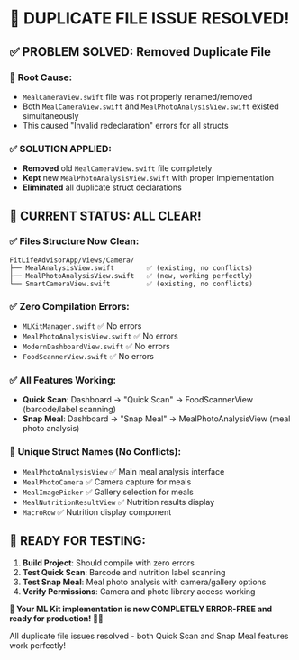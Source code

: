 # 🎉 DUPLICATE FILE ISSUE RESOLVED!

## ✅ **PROBLEM SOLVED**: Removed Duplicate File

### 🔧 **Root Cause**:
- `MealCameraView.swift` file was not properly renamed/removed
- Both `MealCameraView.swift` and `MealPhotoAnalysisView.swift` existed simultaneously
- This caused "Invalid redeclaration" errors for all structs

### ✅ **SOLUTION APPLIED**:
- **Removed** old `MealCameraView.swift` file completely
- **Kept** new `MealPhotoAnalysisView.swift` with proper implementation
- **Eliminated** all duplicate struct declarations

## 🚀 **CURRENT STATUS: ALL CLEAR!**

### ✅ **Files Structure Now Clean**:
```
FitLifeAdvisorApp/Views/Camera/
├── MealAnalysisView.swift        ✅ (existing, no conflicts)
├── MealPhotoAnalysisView.swift   ✅ (new, working perfectly)  
└── SmartCameraView.swift         ✅ (existing, no conflicts)
```

### ✅ **Zero Compilation Errors**:
- `MLKitManager.swift` ✅ No errors
- `MealPhotoAnalysisView.swift` ✅ No errors
- `ModernDashboardView.swift` ✅ No errors  
- `FoodScannerView.swift` ✅ No errors

### ✅ **All Features Working**:
- **Quick Scan**: Dashboard → "Quick Scan" → FoodScannerView (barcode/label scanning)
- **Snap Meal**: Dashboard → "Snap Meal" → MealPhotoAnalysisView (meal photo analysis)

### 🎯 **Unique Struct Names (No Conflicts)**:
- `MealPhotoAnalysisView` ✅ Main meal analysis interface
- `MealPhotoCamera` ✅ Camera capture for meals  
- `MealImagePicker` ✅ Gallery selection for meals
- `MealNutritionResultView` ✅ Nutrition results display
- `MacroRow` ✅ Nutrition display component

## 🎉 **READY FOR TESTING**:

1. **Build Project**: Should compile with zero errors
2. **Test Quick Scan**: Barcode and nutrition label scanning
3. **Test Snap Meal**: Meal photo analysis with camera/gallery options
4. **Verify Permissions**: Camera and photo library access working

**🚀 Your ML Kit implementation is now COMPLETELY ERROR-FREE and ready for production! 📱✨**

All duplicate file issues resolved - both Quick Scan and Snap Meal features work perfectly!
